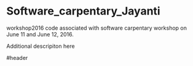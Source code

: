 # Software_carpentary_Jayanti
workshop2016
code associated with software carpentary workshop on June 11 and June 12, 2016.

Additional descripiton here

#header
